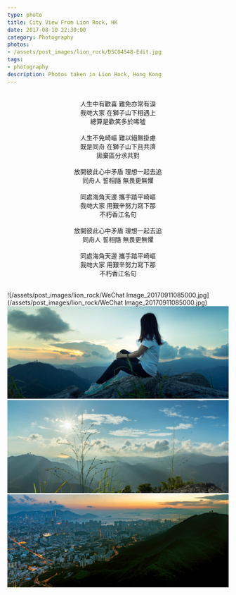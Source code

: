 ```yaml
---
type: photo
title: City View From Lion Rock, HK
date: 2017-08-10 22:30:00
category: Photography
photos:
- /assets/post_images/lion_rock/DSC04548-Edit.jpg
tags:
- photography
description: Photos taken in Lion Rock, Hong Kong
---
```

<br />
<center>人生中有歡喜 難免亦常有淚</center>
<center>我哋大家 在獅子山下相遇上</center>
<center>總算是歡笑多於唏噓</center>
<br />
<center>人生不免崎嶇 難以絕無掛慮</center>
<center>既是同舟 在獅子山下且共濟</center>
<center>拋棄區分求共對</center>
<br />
<center>放開彼此心中矛盾 理想一起去追</center>
<center>同舟人 誓相隨 無畏更無懼</center>
<br />
<center>同處海角天邊 攜手踏平崎嶇</center>
<center>我哋大家 用艱辛努力寫下那</center>
<center>不朽香江名句</center>
<br />
<center>放開彼此心中矛盾 理想一起去追</center>
<center>同舟人 誓相隨 無畏更無懼</center>
<br />
<center>同處海角天邊 攜手踏平崎嶇</center>
<center>我哋大家 用艱辛努力寫下那</center>
<center>不朽香江名句</center>
<br />

![/assets/post_images/lion_rock/WeChat Image_20170911085000.jpg](/assets/post_images/lion_rock/WeChat Image_20170911085000.jpg)
<br />
![/assets/post_images/lion_rock/DSC04596.jpg](/assets/post_images/lion_rock/DSC04596.jpg)
<br />
![/assets/post_images/lion_rock/DSC04527-Edit.jpg](/assets/post_images/lion_rock/DSC04527-Edit.jpg)
<br />
![/assets/post_images/lion_rock/DSC04691-HDR-Edit.jpg](/assets/post_images/lion_rock/DSC04691-HDR-Edit.jpg)